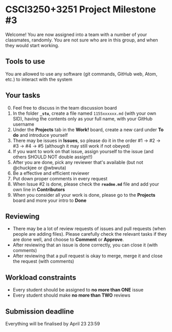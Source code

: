 # CSCI3250+3251 Project Milestone #3

Welcome! You are now assigned into a team with a number of your classmates, randomly. You are not sure who are in this group, and when they would start working.

## Tools to use
You are allowed to use any software (git commands, GitHub web, Atom, etc.) to interact with the system

## Your tasks
0. Feel free to discuss in the team discussion board
1. In the folder **`_stu`**, create a file named `1155xxxxxx.md` (with your own SID), having the contents only as your full name, with your GitHub username
2. Under the **Projects** tab in the **Work!** board, create a new card under **To do** and introduce yourself
3. There may be issues in **Issues**, so please do it in the order #1 -> #2 -> #3 -> #4 -> #5 (although it may still work if not obeyed)
4. If you want to work on that issue, assign yourself to the issue (and others SHOULD NOT double assign!!)
5. After you are done, pick any reviewer that's available (but not @chuckjee or @wbwuta)
6. Be a effective and efficient reviewer
7. Put down proper comments in every request
8. When Issue #2 is done, please check the **`readme.md`** file and add your own line in **Contributors**
9. When you consider all your work is done, please go to the **Projects** board and more your intro to **Done**

## Reviewing
- There may be a lot of review requests of issues and pull requests (when people are adding files). Please carefully check the relevant tasks if they are done well, and choose to **Comment** or **Approve**.
- After reviewing that an issue is done correctly, you can close it (with comments)
- After reviewing that a pull request is okay to merge, merge it and close the request (with comments)

## Workload constraints
- Every student should be assigned to **no more than ONE** issue
- Every student should make **no more than TWO** reviews

## Submission deadline
Everything will be finalised by April 23 23:59
